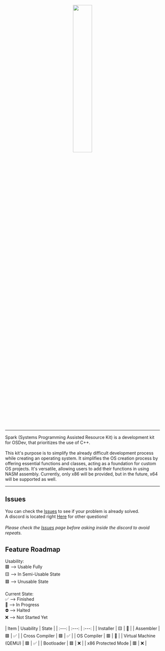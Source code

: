 <p align="center">
  <img src="https://github.com/SparkKit/SparkOS/blob/main/SparkBanner.png?raw=true" width="35%"/>
</p>
<hr/>
Spark (Systems Programming Assisted Resource Kit) is a development kit for OSDev, that prioritizes the use of C++.
<br>
<br>
This kit's purpose is to simplify the already difficult development process while creating an operating system. It simplifies the OS creation process by offering essential functions and classes, acting as a foundation for custom OS projects. It's versatile, allowing users to add their functions in using NASM assembly. Currently, only x86 will be provided, but in the future, x64 will be supported as well.
<hr/>

## Issues
You can check the [Issues](https://github.com/SparkKit/SparkOS/issues) to see if your problem is already solved.
<br>
A discord is located right [Here](https://discord.gg/GCErsvGqMY) for other questions!
###### Please check the [Issues](https://github.com/SparkKit/SparkOS/issues) page before asking inside the discord to avoid repeats.

## Feature Roadmap

Usability:
<br>
🟩 --> Usable Fully
<br>
🟨 --> In Semi-Usable State
<br>
🟥 --> Unusable State
<br>
<br>
Current State:
<br>
✅ --> Finished
<br>
🚧 --> In Progress
<br>
⛔ --> Halted
<br>
❌ --> Not Started Yet
<br>
<br>
| Item | Usability    | State    |
| :---:   | :---: | :---: |
| Installer | 🟨   | 🚧   |
| Assembler | 🟩   | ✅   |
| Cross Compiler | 🟩   | ✅   |
| OS Compiler | 🟥   | 🚧   |
| Virtual Machine (QEMU) | 🟩   | ✅   |
| Bootloader | 🟥   | ❌   |
| x86 Protected Mode | 🟥   | ❌   |

